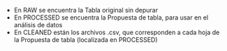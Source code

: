 - En RAW se encuentra la Tabla original sin depurar
- En PROCESSED se encuentra la Propuesta de tabla, para usar en el análisis de datos
- En CLEANED están los archivos .csv, que corresponden a cada hoja de la Propuesta de tabla (localizada en PROCESSED)